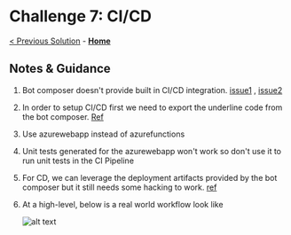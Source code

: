 # Challenge 7: CI/CD
[< Previous Solution](./Solution-6.md) - **[Home](./Readme.md)** 
## Notes & Guidance
1. Bot composer doesn't provide built in CI/CD integration. [issue1](https://github.com/microsoft/BotFramework-Composer/issues/3339) , [issue2](https://github.com/microsoft/BotFramework-Composer/issues/5581)
2. In order to setup CI/CD first we need to export the underline code from the bot composer. [Ref](https://docs.microsoft.com/en-us/composer/how-to-add-custom-action#export-runtime)
3. Use azurewebapp instead of azurefunctions
4. Unit tests generated for the azurewebapp won't work so don't use it to run unit tests in the CI Pipeline
5. For CD, we can leverage the deployment artifacts provided by the bot composer but it still needs some hacking to work. [ref](https://github.com/microsoft/BotFramework-Composer/tree/main/runtime/dotnet/azurewebapp/Scripts)
6. At a high-level, below is a real world workflow look like

    ![alt text](https://user-images.githubusercontent.com/11544153/105419544-e36f0980-5c0c-11eb-9573-43316c6cf505.png)
        


